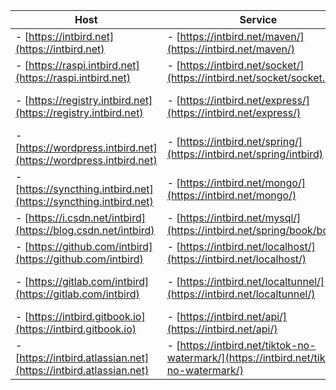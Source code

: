 | Host                                                              | Service                                                                                | Panel  |
| -------                                                           | -------                                                                                | -------                                                            |
|- [https://intbird.net](https://intbird.net)                       |- [https://intbird.net/maven/](https://intbird.net/maven/)                              |- [https://intbird.net/webmin/](https://intbird.net/webmin/)        |
|- [https://raspi.intbird.net](https://raspi.intbird.net)           |- [https://intbird.net/socket/](https://intbird.net/socket/socket.io/)                  |- [https://intbird.net/portainer/](https://intbird.net/portainer/)  |
|- [https://registry.intbird.net](https://registry.intbird.net)     |- [https://intbird.net/express/](https://intbird.net/express/)                          |- [https://intbird.net/kubernetes/](https://intbird.net/kubernetes/)|
|- [https://wordpress.intbird.net](https://wordpress.intbird.net)   |- [https://intbird.net/spring/](https://intbird.net/spring/intbird)                     |- [https://intbird.net/nexus/](https://intbird.net/nexus/)          |
|- [https://syncthing.intbird.net](https://syncthing.intbird.net)   |- [https://intbird.net/mongo/](https://intbird.net/mongo/)                              |- [https://intbird.net/jenkins/](https://intbird.net/jenkins/)      |
|- [https://i.csdn.net/intbird](https://blog.csdn.net/intbird)      |- [https://intbird.net/mysql/](https://intbird.net/spring/book/books)                   |- [https://intbird.net/fpsdash/](https://intbird.net/fpsdash/)      |
|- [https://github.com/intbird](https://github.com/intbird)         |- [https://intbird.net/localhost/](https://intbird.net/localhost/)                      |- [https://intbird.net/seafile/](https://intbird.net/seafile/)      |
|- [https://gitlab.com/intbird](https://gitlab.com/intbird)         |- [https://intbird.net/localtunnel/](https://intbird.net/localtunnel/)                  |- [https://intbird.net/nextcloud/](https://intbird.net/nextcloud/)  |
|- [https://intbird.gitbook.io](https://intbird.gitbook.io)         |- [https://intbird.net/api/](https://intbird.net/api/)                                  |- email: [intbird@intbird.net](mailto:intbird@intbird.net)          |
|- [https://intbird.atlassian.net](https://intbird.atlassian.net)   |- [https://intbird.net/tiktok-no-watermark/](https://intbird.net/tiktok-no-watermark/)  |-                                                                   |
